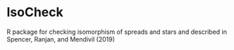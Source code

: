 # IsoCheck
R package for checking isomorphism of spreads and stars and described in Spencer, Ranjan, and Mendivil (2019)
